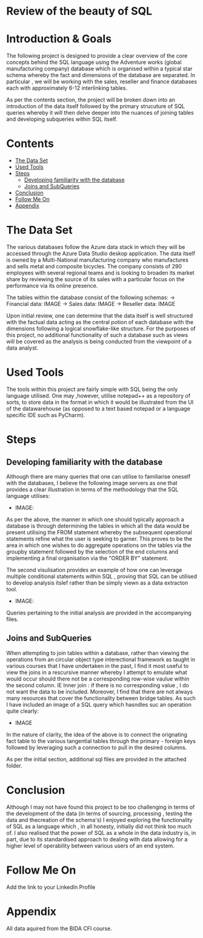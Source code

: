# Review of the beauty of SQL

# Introduction & Goals
The following project is designed to provide a clear overview of the core concepts behind the SQL language using the Adventure works (global manufacturing company) database which is organised within a typical star schema whereby the fact and dimensions of the database are separated. In particular , we will be working with the sales, reseller and finance databases each with approximately 6-12 interlinking tables. 

As per the contents section, the project will be broken down into an introduction of the data itself followed by the primary strucuture of SQL queries whereby it will then delve deeper into the nuances of joining tables and developing subqueries within SQL itself. 

# Contents

- [The Data Set](#the-data-set)
- [Used Tools](#used-tools)
- [Steps](#steps)
  - [Developing familiarity with the database](#developing-familiarity-with-the-database)
  - [Joins and SubQueries](#joins-and-subqueries)
- [Conclusion](#conclusion)
- [Follow Me On](#follow-me-on)
- [Appendix](#appendix)


# The Data Set
The various databases follow the Azure data stack in which they will be accessed through the Azure Data Studio deskop application. The data itself is owned by a Multi-National manufacturing company who manufactures and sells metal and composite bicycles. The company consists of 290 employees with several regional teams and is looking to broaden its market share by reviewing the source of its sales with a particular focus on the performance via its online presence. 

The tables within the database consist of the following schemas: 
  -> Financial data: 
    IMAGE
  -> Sales data: 
    IMAGE
  -> Reseller data: 
    IMAGE

Upon initial review, one can determine that the data itself is well structured with the factual data acting as the central potion of each database with the dimensions following a logical snowflake-like structure. For the purposes of this project, no additional functionality of such a database such as views will be covered as the analysis is being conducted from the viewpoint of a data analyst. 

# Used Tools
The tools within this project are fairly simple with SQL being the only language utilised. One may ,however, utilise notepad++ as a repository of sorts, to store data in the format in which it would be illustrated from the UI of the datawarehouse (as opposed to a text based notepad or a language specific IDE such as PyCharm). 

# Steps

## Developing familiarity with the database
Although there are many queries that one can utilise to familiarise oneself with the databases, I believe the following image servers as one that provides a clear illustration in terms of the methodology that the SQL language utilises: 

* IMAGE: 

As per the above, the manner in which one should typically approach a database is through determining the tables in which all the data would be present utilising the FROM statement whereby the subsequent operational statements refine what the user is seeking to garner. This proves to be the area in which one wishes to do aggregate operations on the tables via the groupby statement followed by the selection of the end columns and implementing a final organisation via the "ORDER BY" statement. 

The second visulisation provides an example of how one can leverage multiple conditional statements within SQL , proving that SQL can be utilised to develop analysis itslef rather than be simply viewn as a data extracton tool. 

* IMAGE: 

Queries pertaining to the initial analysis are provided in the accompanying files. 

## Joins and SubQueries
When attempting to join tables within a database, rather than viewing the operations from an circular object type interectional framework as taught in various courses that I have undertaken in the past, I find it most useful to view the joins in a rescursive manner whereby I attempt to emulate what would occur should there not be a corresponding row-wise vaulue within the second column. IE Inner join : if there is no corresponding value , I do not want the data to be included. 
Moreover, I find that there are not always many resources that cover the functionality between bridge tables. As such I have included an image of a SQL query which hasndles suc an operation quite clearly: 

* IMAGE 

In the nature of clarity, the idea of the above is to connect the orignating fact table to the various tangential tables through the primary - foreign keys followed by leveraging such a connection to pull in the desired columns. 

As per the initial section, additional sql files are provided in the attached folder. 

# Conclusion
Although I may not have found this project to be too challenging in terms of the development of the data (in terms of sourcing, processing , testing the data and thecreation of the schema's) I enjoyed exploring the functionality of SQL as a language which , in all honesty, initially did not think too much of. I also realised that the power of SQL as a whole in the data industry is, in part, due to its standardised approach to dealing with data allowing for a higher level of operability between various users of an end system.

# Follow Me On
Add the link to your LinkedIn Profile

# Appendix
All data aquired from the BIDA CFI course. 
